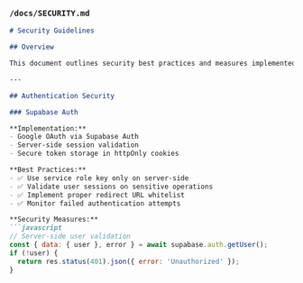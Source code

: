 ### `/docs/SECURITY.md`
```markdown
# Security Guidelines

## Overview

This document outlines security best practices and measures implemented in the Baccarat Strategy Advisor application.

---

## Authentication Security

### Supabase Auth

**Implementation:**
- Google OAuth via Supabase Auth
- Server-side session validation
- Secure token storage in httpOnly cookies

**Best Practices:**
- ✅ Use service role key only on server-side
- ✅ Validate user sessions on sensitive operations
- ✅ Implement proper redirect URL whitelist
- ✅ Monitor failed authentication attempts

**Security Measures:**
```javascript
// Server-side user validation
const { data: { user }, error } = await supabase.auth.getUser();
if (!user) {
  return res.status(401).json({ error: 'Unauthorized' });
}